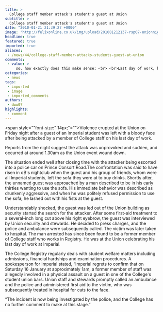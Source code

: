 ```yaml
---
title: >
  College staff member attack's student's guest at Union
subtitle: >
  College staff member attack's student's guest at Union
date: "2010-01-21 21:39:27 +0000"
image: "http://felixonline.co.uk/img/upload/201001212137-rsp07-unionnig.jpg"
headline: true
featured: true
imported: true
aliases:
 - /news/44/college-staff-member-attacks-students-guest-at-union
comments:
 - value: >
     so, how exactly does this make sense: <br> <br>Last day of work, he was out celebrating about getting out of something that he didn't wanna be part of (hence the celebration). <br> <br>Sooo... why did he go to the UNION bar to celebrate it (contradiction #1) <br> <br>He decided that he'd punch someone, and he found the one who DID NOT belong to the organisation he didn't wanna be part of anyway (contradiction #2).. <br> <br>Is it me, or is anyone else not seeing how stupid this is?,I think the moral of the story is that the guy is an absolute plonker.,What an idiot!,Admin, hello! here are having problems with your site. malware warning Write me. icq 989567856647,buy <a href="http://www.jimmychoobagsok.com">jimmy choo bag</a> for more I0Pjimmy
categories:
 - news
tags:
 - imported
 - image
 - imported_comments
authors:
 - dww07
highlights:
 - comment
---
```


<span style="\"font-size:" 14px;\"="">Violence erupted at the Union on Friday night after a guest of an Imperial student was left with a bloody face after being attacked by a member of College staff on his last day of work.

 Reports from the night suggest the attack was unprovoked and sudden, and occurred at around 1.30am as the Union event wound down.

 The situation ended well after closing time with the attacker being escorted into a police car on Prince Consort Road.The confrontation was said to have risen in dB's nightclub when the guest and his group of friends, whom were all Imperial students, left the sofa they were at to buy drinks. Shortly after, the unnamed guest was approached by a man described to be in his early thirties wanting to use the sofa. His immediate behavior was described as drunkenly aggressive, and when he was politely refused permission to use the sofa, he lashed out with his fists at the guest.

 Understandably shocked, the guest was led out of the Union building as security started the search for the attacker. After some first-aid treatment to a several-inch long cut above his right eyebrow, the guest was interviewed by Union security and stewards. He decided to press charges, and the police and ambulance were subsequently called. The victim was later taken to hospital.
 The man arrested has since been found to be a former member of College staff who works in Registry. He was at the Union celebrating his last day of work at Imperial.

 The College Registry regularly deals with student welfare matters including admissions, financial hardships and examination procedures.
 A spokesperson for Imperial stated, “Imperial regrets to confirm that on Saturday 16 January at approximately 1am, a former member of staff was allegedly involved in a physical assault on a guest in one of the College's student union bars. Union staff and stewards promptly called an ambulance and the police and administered first aid to the victim, who was subsequently treated in hospital for cuts to the face.

 “The incident is now being investigated by the police, and the College has no further comment to make at this stage.”
